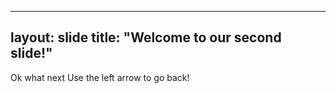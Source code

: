 ---
layout: slide
title: "Welcome to our second slide!"
-
Ok what next
Use the left arrow to go back!
